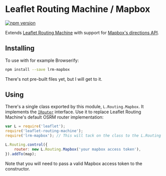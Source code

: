 Leaflet Routing Machine / Mapbox
================================

[![npm version](https://img.shields.io/npm/v/lrm-mapbox.svg)](https://www.npmjs.com/package/lrm-mapbox)

Extends [Leaflet Routing Machine](https://github.com/perliedman/leaflet-routing-machine) with support for [Mapbox's directions API](https://www.mapbox.com/developers/api/directions/).

## Installing

To use with for example Browserify:

```sh
npm install --save lrm-mapbox
```

There's not pre-built files yet, but I will get to it.

## Using

There's a single class exported by this module, `L.Routing.Mapbox`. It implements the [`IRouter`](http://www.liedman.net/leaflet-routing-machine/api/#irouter) interface. Use it to replace Leaflet Routing Machine's default OSRM router implementation:

```javascript
var L = require('leaflet');
require('leaflet-routing-machine');
require('lrm-mapbox'); // This will tack on the class to the L.Routing namespace

L.Routing.control({
    router: new L.Routing.Mapbox('your mapbox access token'),
}).addTo(map);
```

Note that you will need to pass a valid Mapbox access token to the constructor.

